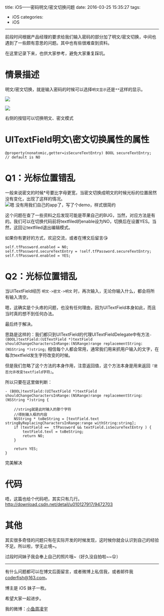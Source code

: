 title: iOS——密码明文/密文切换问题
date: 2016-03-25 15:35:27
tags:
  - iOS
categories:
  - iOS
---
前段时间根据产品经理的要求给我们输入密码的部分加了明文/密文切换，中间也遇到了一些颇有意思的问题。其中也有些很难查到资料。

在这里记录下来，也供大家参考，避免大家重复踩坑。

# 情景描述
明文/密文切换，就是输入密码的时候可以选择`明文显示`还是`**`这样的显示。

![](http://7xnrog.com1.z0.glb.clouddn.com/blog_iOS%E2%80%94%E2%80%94%E5%AF%86%E7%A0%81%E6%98%8E%E6%96%87%3A%E5%AF%86%E6%96%87%E5%88%87%E6%8D%A2%E9%97%AE%E9%A2%98-01.jpg-w375)

![](http://7xnrog.com1.z0.glb.clouddn.com/blog_iOS%E2%80%94%E2%80%94%E5%AF%86%E7%A0%81%E6%98%8E%E6%96%87%3A%E5%AF%86%E6%96%87%E5%88%87%E6%8D%A2%E9%97%AE%E9%A2%98-02.jpg-w375)

右侧的按钮可以切换明文、密文模式

<!--more-->

# UITextField明文\密文切换属性的属性

```objc
@property(nonatomic,getter=isSecureTextEntry) BOOL secureTextEntry;       // default is NO
```

# Q1：光标位置错乱
一般来说密文的时候*号要比字母更宽，当密文切换成明文的时候光标的位置居然没有变化，出现了这样的情况。
![嗯 没有用我们自己的app了，写了个demo，样式很简约](http://7xnrog.com1.z0.glb.clouddn.com/blog_iOS%E2%80%94%E2%80%94%E5%AF%86%E7%A0%81%E6%98%8E%E6%96%87%3A%E5%AF%86%E6%96%87%E5%88%87%E6%8D%A2%E9%97%AE%E9%A2%98-03.png-w375)

这个问题在查了一些资料之后发现可能是苹果自己的BUG，当然，对应方法是有的。我们可以在切换代码前将textfiled的enable设为NO，切换后在设置YES。当然，这回让textfiled退出编辑模式。

如果你有更好的方式，欢迎交流，或者在博文后留言😘
```objc
self.tfPassword.enabled = NO;
self.tfPassword.secureTextEntry = !self.tfPassword.secureTextEntry;
self.tfPassword.enabled = YES;
```

# Q2：光标位置错乱
当UITextField经历 `明文->密文->明文` 时，再次输入，无论你输入什么，都会将所有输入清空。

嗯，这确实是个头疼的问题，也没有任何理由，因为UITextField本身如此，而且当时真的想不到任何办法。

最后终于解决。

思路是这样的：我们都只到UITextField的代理UITextFieldDelegate中有方法`- (BOOL)textField:(UITextField *)textField shouldChangeCharactersInRange:(NSRange)range replacementString:(NSString *)string;` 相信每个人都会常用，通常我们用来抓用户输入的文字，在每次textfield发生字符改变的时候。

但是我们忽略了这个方法的本身作用，注意返回值，这个方法本身是用来返回`『是否允许改变textfield字符』`。

所以只要在这里做判断：

```objc
- (BOOL)textField:(UITextField *)textField shouldChangeCharactersInRange:(NSRange)range replacementString:(NSString *)string {
    
    //string就是此时输入的那个字符
    //得到输入框的内容
    NSString * toBeString = [textField.text stringByReplacingCharactersInRange:range withString:string];
    if (textField == _tfPassword && textField.isSecureTextEntry ) {
        textField.text = toBeString;
        return NO;
    }
    
    return YES;
}
```
完美解决


# 代码
唔，这篇也给个代码吧，其实只有几行。
http://download.csdn.net/detail/u010127917/9472703

# 其他

其实很多奇怪的问题只有在实际开发的时候发现，这时候你就会认识到自己的经验不足。所以啦，学无止境~。

过段时间妹子我会奉上自己的照片哦~（好久没自拍啦~~😲）

----

有什么问题都可以在博文后面留言，或者微博上私信我，或者邮件我 <coderfish@163.com>。

博主是 iOS 妹子一枚。

希望大家一起进步。

我的微博：[小鱼周凌宇](http://weibo.com/coderfish/)


